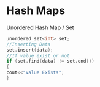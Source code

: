 # Hash Maps

Unordered Hash Map / Set

```cpp
unordered_set<int> set;
//Inserting Data
set.insert(data);
//If value exist or not
if (set.find(data) != set.end())
{
cout<<"Value Exists";
}
```